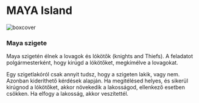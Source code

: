 # MAYA Island
![boxcover](https://user-images.githubusercontent.com/49081673/201311497-3ff504cd-66a3-4d44-87cf-4e1f0296271c.jpg)

### Maya szigete

Maya szigetén élnek a lovagok és lókötők (knights and Thiefs).
A feladatot polgármesterként, hogy kirúgd a lókötőket, megkímélve a lovagokat.

Egy szigetlakóról csak annyit tudsz, hogy a szigeten lakik, vagy nem. Azonban kideríthető kérdések alapján.
Ha megitélésed helyes, és sikerül kirúgnod a lókötőket, akkor növekedik a lakosságod, ellenkező esetben csökken. Ha elfogy a lakosság, akkor veszítettél.
